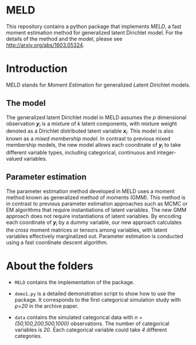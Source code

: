 
# MELD

This repository contains a python package that implements _MELD_, a
fast moment estimation method for generalized latent Dirichlet model.
For the details of the method and the model, please see
http://arxiv.org/abs/1603.05324.

# Introduction

MELD stands for *M*oment *E*stimation for generalized *L*atent
*D*irichlet models.


## The model

The generalized latent Dirichlet model in MELD assumes the *p*
dimensional observation **_y_**<sub>_i_</sub> is a mixture of *k*
latent components, with mixture weight denoted as a Dirichlet
distributed latent variable **_x_**<sub>_i_</sub>. This model is also
known as a *mixed membership model*. In contrast to previous mixed
membership models, the new model allows each coordinate of
**_y_**<sub>_i_</sub> to take different variable types, including
categorical, continuous and integer-valued variables.

## Parameter estimation

The parameter estimation method developed in MELD uses a moment method
known as generalized method of moments (GMM). This method is in
contrast to previous parameter estimation approaches such as MCMC or
EM algorithms that require instantiations of latent variables. The new
GMM approach does not require instantiations of latent variables. By
encoding each coordinate of **_y_**<sub>_i_</sub> by a dummy variable,
our new approach calculates the *cross* moment matrices or tensors
among variables, with latent variables effectively marginalized
out. Parameter estimation is conducted using a fast coordinate descent
algorithm.

# About the folders

- `MELD` contains the implementation of the package.

- `demo1.py` is a detailed demonstration script to show how to use the
  package. It corresponds to the first categorical simulation study
  with *p=20* in the archive paper.

- `data` contains the simulated categorical data with *n =
{50,100,200,500,1000}* observations.  The number of categorical
variables is *20*. Each categorical variable could take *4* different
categories.





